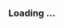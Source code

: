 ### Loading <span id="one">.</span><span id="two">.</span><span id="three">.</span>

<script>
 
 let one = document.getElementById('one');
 let two = document.getElementById('two');
 let three = document.getElementById('three');
 
 one.setTimeout((one.hidden = !one.hidden), 1000);
 two.setTimeout((two.hidden = !two.hidden), 2000);
 three.setTimeout((three.hidden = !three.hidden), 3000);

 
 </script>

<!--

- 🔭 I'm currently working on the README of my Drinks Counter project, that is itself finished.
- 🌱 I’m currently learning JavaScript and Front-End stuff in general.
- 📫 How to reach me:
  * Mail: senakosava.olga@gmail.com
  * Website: <a href="olgasenakosava.netlify.app">olgasenakosava.netlify.app</a>
  * LinkedIn: <a href="https://www.linkedin.com/in/olga-senakosava/">Olga Senakosava</a>
- 😄 Pronouns: Just call me Olga.
- ⚡ Fun fact: ...
-->
